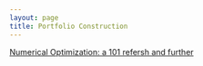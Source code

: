 ```yaml
---
layout: page
title: Portfolio Construction
---
```



[Numerical Optimization: a 101 refersh and further](https://skybluerw.github.io/2023/02/28/convex-optimization-basic.html)
